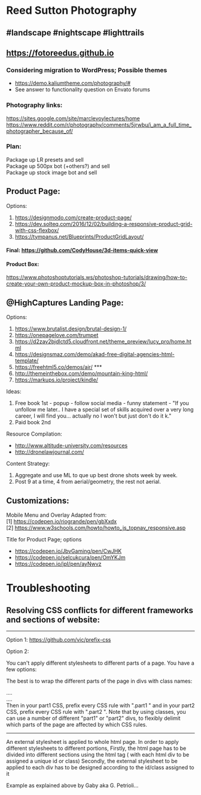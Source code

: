# Reed Sutton Photography
## #landscape #nightscape #lighttrails 
## https://fotoreedus.github.io

### Considering migration to WordPress; Possible themes
- https://demo.kaliumtheme.com/photography/# 
- See answer to functionality question on Envato forums

### Photography links:
https://sites.google.com/site/marclevoylectures/home
https://www.reddit.com/r/photography/comments/5jrwbu/i_am_a_full_time_photographer_because_of/

### Plan:
Package up LR presets and sell  
Package up 500px bot (+others?) and sell  
Package up stock image bot and sell

## Product Page:
Options:
1. https://designmodo.com/create-product-page/
2. https://dev.solteq.com/2016/12/02/building-a-responsive-product-grid-with-css-flexbox/
3. https://tympanus.net/Blueprints/ProductGridLayout/
#### Final: https://github.com/CodyHouse/3d-items-quick-view

#### Product Box:  
https://www.photoshoptutorials.ws/photoshop-tutorials/drawing/how-to-create-your-own-product-mockup-box-in-photoshop/3/


## @HighCaptures Landing Page:
Options:
1. https://www.brutalist.design/brutal-design-1/
2. https://onepagelove.com/trumpet
3. https://d2zav2bjdlctd5.cloudfront.net/theme_preview/lucy_pro/home.html
4. https://designsmaz.com/demo/akad-free-digital-agencies-html-template/
5. https://freehtml5.co/demos/air/  ***
6. http://themeinthebox.com/demo/mountain-king-html/
7. https://markups.io/project/kindle/

Ideas:
1. Free book 1st - popup - follow social media - funny statement - "If you unfollow me later.. I have a special set of skills acquired over a very long career, I will find you... actually no I won't but just don't do it k." 
2. Paid book 2nd

Resource Compilation:
- http://www.altitude-university.com/resources
- http://dronelawjournal.com/

Content Strategy:
1. Aggregate and use ML to que up best drone shots week by week. 
2. Post 9 at a time, 4 from aerial/geometry, the rest not aerial.  

## Customizations:

Mobile Menu and Overlay Adapted from:  
[1] https://codepen.io/riogrande/pen/gbXxdx  
[2] https://www.w3schools.com/howto/howto_js_topnav_responsive.asp

Title for Product Page; options
- https://codepen.io/JbvGaming/pen/CwJHK
- https://codepen.io/selcukcura/pen/OmYKJm
- https://codepen.io/jpI/pen/ayNwvz


# Troubleshooting

## Resolving CSS conflicts for different frameworks and sections of website:

---
Option 1: https://github.com/vic/prefix-css

Option 2:

You can't apply different stylesheets to different parts of a page. You have a few options:

The best is to wrap the different parts of the page in divs with class names:

<div class='part1'>
    ....
</div>

<div class='part2'>
    ....
</div>
Then in your part1 CSS, prefix every CSS rule with ".part1 " and in your part2 CSS, prefix every CSS rule with ".part2 ". Note that by using classes, you can use a number of different "part1" or "part2" divs, to flexibly delimit which parts of the page are affected by which CSS rules.

---

An external stylesheet is applied to whole html page. In order to apply different stylesheets to different portions, Firstly, the html page has to be divided into different sections using the html tag ( with each html div to be assigned a unique id or class) Secondly, the external stylesheet to be applied to each div has to be designed according to the id/class assigned to it

Example as explained above by Gaby aka G. Petrioli...

